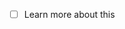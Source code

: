 - [ ] Learn more about this

[](https://nick-basile.com/blog/post/building-a-photo-gallery-with-css-grid-and-tailwind-css)